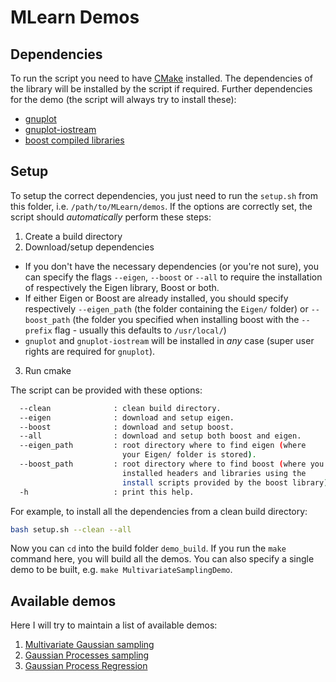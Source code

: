 # MLearn Demos

## Dependencies

To run the script you need to have [CMake](https://cmake.org/) installed.
The dependencies of the library will be installed by the script if required.
Further dependencies for the demo (the script will always try to install these):
- [gnuplot](http://www.gnuplot.info/)
- [gnuplot-iostream](http://stahlke.org/dan/gnuplot-iostream/)
- [boost compiled libraries](http://www.boost.org/)

## Setup

To setup the correct dependencies, you just need to run the `setup.sh`
from this folder, i.e. `/path/to/MLearn/demos`. 
If the options are correctly set, the script should _automatically_ perform these steps:
1. Create a build directory
2. Download/setup dependencies
  - If you don't have the necessary dependencies (or you're not sure), you can specify the flags `--eigen`, `--boost` or `--all` to require the installation of respectively the Eigen library, Boost or both.
  - If either Eigen or Boost are already installed, you should specify respectively `--eigen_path` (the folder containing the `Eigen/` folder) or `--boost_path` (the folder you specified when installing boost with the `--prefix` flag - usually this defaults to `/usr/local/`)
  - `gnuplot` and `gnuplot-iostream` will be installed in _any_ case (super user rights are required for `gnuplot`). 
3. Run cmake

The script can be provided with these options:
```bash
  --clean              : clean build directory.
  --eigen              : download and setup eigen.
  --boost              : download and setup boost.
  --all                : download and setup both boost and eigen.
  --eigen_path         : root directory where to find eigen (where 
                         your Eigen/ folder is stored).
  --boost_path         : root directory where to find boost (where you
                         installed headers and libraries using the 
                         install scripts provided by the boost library).
  -h                   : print this help.

```

For example, to install all the dependencies from a clean build directory:
```bash
bash setup.sh --clean --all
```

Now you can `cd` into the build folder `demo_build`. If you run the `make`
command here, you will build all the demos. You can also specify a single demo
to be built, e.g. `make MultivariateSamplingDemo`.

## Available demos
Here I will try to maintain a list of available demos:
1. [Multivariate Gaussian sampling](https://github.com/phineasng/MLearn/tree/master/demos/demo_sampling)
2. [Gaussian Processes sampling](https://github.com/phineasng/MLearn/tree/master/demos/demo_gaussian_process)
3. [Gaussian Process Regression](https://github.com/phineasng/MLearn/tree/master/demos/demo_regression)
